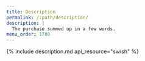```yaml
---
title: Description
permalink: /:path/description/
description: |
  The purchase summed up in a few words.
menu_order: 1700
---
```


{% include description.md api_resource="swish" %}
